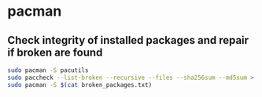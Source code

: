 pacman
======

Check integrity of installed packages and repair if broken are found
--------------------------------------------------------------------

```sh
sudo pacman -S pacutils
sudo paccheck --list-broken --recursive --files --sha256sum --md5sum > broken_packages.txt
sudo pacman -S $(cat broken_packages.txt)

```
